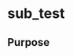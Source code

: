 # sub_test

## Purpose
<!-- Required -->
<!-- Things to consider:
    -


## API
<!-- Required -->
<!-- Things to consider:
    ros2 run sub_test sub_test.launch.py
    

### Input

| Name         | Type                  | Description  |
| ------------ | --------------------- | ------------ |
| `/sensing/lidar/scan` | sensor_msgs::msg::LaserScan | Lidar |
| `/localization/odometry` | nav_msgs::msg::Odometry | Odometry |

### Output

| Name         | Type                  | Description  |
| ------------ | --------------------- | ------------ |
| `/planning/point` | geometry_msgs::msg::PoseStamped | Punkt docelowy |




## References / External links
<!-- Optional -->

